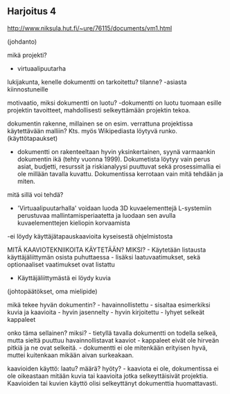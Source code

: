 ## Harjoitus 4


http://www.niksula.hut.fi/~ure/76115/documents/vm1.html

(johdanto)


mikä projekti?
- virtuaalipuutarha


lukijakunta, kenelle dokumentti on tarkoitettu?
tilanne?
-asiasta kiinnostuneille

motivaatio, miksi dokumentti on luotu?
-dokumentti on luotu tuomaan esille projektin tavoitteet, mahdollisesti selkeyttämään projektin tekoa.

dokumentin rakenne, millainen se on esim. verrattuna projektissa käytettävään malliin? Kts. myös Wikipediasta löytyvä runko. (käyttötapaukset)
- dokumentti on rakenteeltaan hyvin yksinkertainen, syynä varmaankin dokumentin ikä (tehty vuonna 1999). Dokumetista löytyy vain perus asiat, budjetti, resurssit ja riskianalyysi puuttuvat sekä prosessimallia ei ole millään tavalla kuvattu.
Dokumentissa kerrotaan vain mitä tehdään ja miten.

mitä sillä voi tehdä?
- 'Virtuaalipuutarhalla' voidaan luoda 3D kuvaelementtejä L-systemiin perustuvaa mallintamisperiaatetta ja luodaan sen avulla kuvaelementtejen kieliopin korvaamista

-ei löydy käyttäjätapauskaavioita kyseisestä ohjelmistosta

MITÄ KAAVIOTEKNIIKOITA KÄYTETÄÄN? MIKSI?
	- Käytetään listausta käyttäjäliittymän osista puhuttaessa
	- lisäksi laatuvaatimukset, sekä optionaaliset vaatimukset ovat listattu

	

- Käyttäjäliittymästä ei löydy kuvia


(johtopäätökset, oma mielipide)

mikä tekee hyvän dokumentin?
	- havainnollistettu
		- sisaltaa esimerkiksi kuvia ja kaavioita
	- hyvin jasennelty
	- hyvin kirjoitettu 
	- lyhyet selkeät kappaleet

	
onko täma sellainen? miksi?
	- tietyllä tavalla dokumentti on todella selkeä, mutta sieltä puuttuu havainnollistavat kaaviot
	- kappaleet eivät ole hirveän pitkiä ja ne ovat selkeitä.
	- dokumentti ei ole mitenkään erityisen hyvä, muttei kuitenkaan mikään aivan surkeakaan.


	
kaavioiden käyttö: laatu? määrä? hyöty?
	- kaaviota ei ole, dokumentissa ei ole oikeastaan mitään kuvia tai kaavioita jotka selkeyttäisivät projektia. Kaavioiden tai kuvien käyttö olisi selkeyttänyt dokumenttia huomattavasti.
